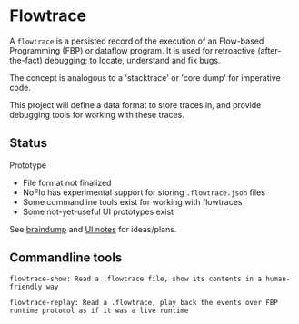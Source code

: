
# Flowtrace

A `flowtrace` is a persisted record of the execution of an Flow-based Programming (FBP) or dataflow program.
It is used for retroactive (after-the-fact) debugging; to locate, understand and fix bugs. 

The concept is analogous to a 'stacktrace' or 'core dump' for imperative code.

This project will define a data format to store traces in,
and provide debugging tools for working with these traces.

## Status
Prototype

* File format not finalized
* NoFlo has experimental support for storing `.flowtrace.json` files
* Some commandline tools exist for working with flowtraces
* Some not-yet-useful UI prototypes exist

See [braindump](./doc/braindump.md) and [UI notes](./ui/notes.md) for ideas/plans.


## Commandline tools

    flowtrace-show: Read a .flowtrace file, show its contents in a human-friendly way

    flowtrace-replay: Read a .flowtrace, play back the events over FBP runtime protocol as if it was a live runtime

